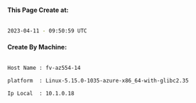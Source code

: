 
   
#### This Page Create at:

```bash

2023-04-11 - 09:50:59 UTC

```

#### Create By Machine:

```bash

Host Name : fv-az554-14

platform  : Linux-5.15.0-1035-azure-x86_64-with-glibc2.35

Ip Local  : 10.1.0.18

```


